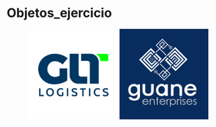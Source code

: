 # Objetos_ejercicio

<p align="center"> 
 <img src="https://github.com/juan-pineda/Objetos_ejercicio/blob/main/GLT_Logistics.png" width="200">  <img src="https://github.com/juan-pineda/Objetos_ejercicio/blob/main/GUANE_Logo.png" width="200">


 </p>
 
